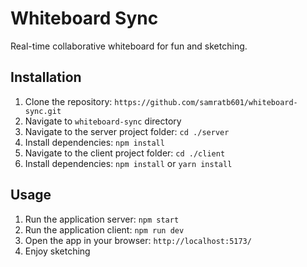 # Whiteboard Sync

Real-time collaborative whiteboard for fun and sketching.

## Installation

1. Clone the repository: `https://github.com/samratb601/whiteboard-sync.git`
3. Navigate to `whiteboard-sync` directory
2. Navigate to the server project folder: `cd ./server`
3. Install dependencies: `npm install`
4. Navigate to the client project folder: `cd ./client`
5. Install dependencies: `npm install` or `yarn install`

## Usage

1. Run the application server: `npm start`
1. Run the application client: `npm run dev`
3. Open the app in your browser: `http://localhost:5173/`
4. Enjoy sketching


